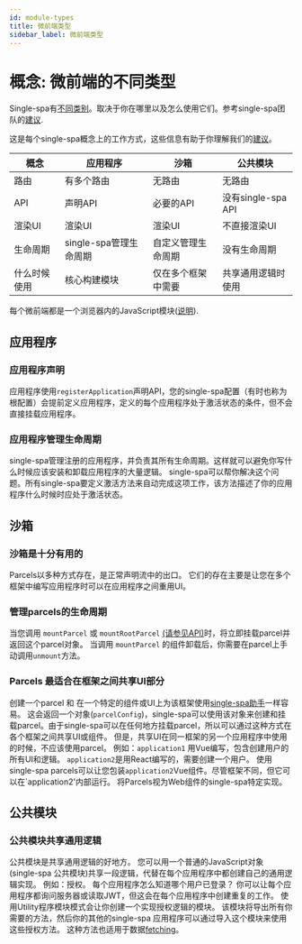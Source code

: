 ```yaml
---
id: module-types
title: 微前端类型
sidebar_label: 微前端类型
---
```


# 概念: 微前端的不同类型

Single-spa有[不同类别](/docs/microfrontends-concept/#types-of-microfrontends)。取决于你在哪里以及怎么使用它们。参考single-spa团队的[建议](/docs/recommended-setup/#applications-versus-parcels-versus-utility-modules).

这是每个single-spa概念上的工作方式，这些信息有助于你理解我们的[建议](/docs/recommended-setup/#applications-versus-parcels-versus-utility-modules)。

| 概念               | 应用程序                       | 沙箱                              | 公共模块                              |
| -------------------- | --------------------------------- | ------------------------------------ | ------------------------------------ |
| 路由              | 有多个路由              | 无路由                         | 无路由                        |
| API                  | 声明API                   | 必要的API                        | 没有single-spa API                   |
| 渲染UI          | 渲染UI                       | 渲染UI                           | 不直接渲染UI          |
| 生命周期           | single-spa管理生命周期     | 自定义管理生命周期            | 没有生命周期                        |
| 什么时候使用          | 核心构建模块              | 仅在多个框架中需要 | 共享通用逻辑时使用         |

每个微前端都是一个浏览器内的JavaScript模块([说明](/docs/recommended-setup#in-browser-versus-build-time-modules)).

## 应用程序

### 应用程序声明

应用程序使用`registerApplication`声明API，您的single-spa配置（有时也称为根配置）会提前定义应用程序，定义的每个应用程序处于激活状态的条件，但不会直接挂载应用程序。

### 应用程序管理生命周期

single-spa管理注册的应用程序，并负责其所有生命周期。这样就可以避免你写什么时候应该安装和卸载应用程序的大量逻辑。 single-spa可以帮你解决这个问题。所有single-spa要定义激活方法来自动完成这项工作，该方法描述了你的应用程序什么时候时应处于激活状态。

## 沙箱

### 沙箱是十分有用的

Parcels以多种方式存在，是正常声明流中的出口。 它们的存在主要是让您在多个框架中编写应用程序时可以在应用程序之间重用UI。

### 管理parcels的生命周期

当您调用 `mountParcel` 或 `mountRootParcel` [(请参见API)](/docs/parcels-api.md)时，将立即挂载parcel并返回这个parcel对象。 当调用 `mountParcel` 的组件卸载后，你需要在parcel上手动调用`unmount`方法。

### Parcels 最适合在框架之间共享UI部分

创建一个parcel 和 在一个特定的组件或UI上为该框架使用[single-spa助手](/docs/ecosystem#help-for-frameworks)一样容易。 这会返回一个对象(`parcelConfig`)，single-spa可以使用该对象来创建和挂载parcel。由于single-spa可以在任何地方挂载parcel，所以可以通过这种方式在各个框架之间共享UI或组件。 但是，共享UI在同一框架的另一个应用程序中使用的时候，不应该使用parcel。
例如：`application1` 用Vue编写，包含创建用户的所有UI和逻辑。 `application2`是用React编写的，需要创建一个用户。 使用single-spa parcels可以让您包装`application2`Vue组件。尽管框架不同，但它可以在`application2'内部运行。
将Parcels视为Web组件的single-spa特定实现。

## 公共模块

### 公共模块共享通用逻辑

公共模块是共享通用逻辑的好地方。 您可以用一个普通的JavaScript对象 (single-spa 公共模块)共享一段逻辑，代替在每个应用程序中都创建自己的通用逻辑实现。
例如：授权。 每个应用程序怎么知道哪个用户已登录？ 你可以让每个应用程序都询问服务器或读取JWT，但这会在每个应用程序中创建重复的工作。
使用Utility程序模块模式会让你创建一个实现授权逻辑的模块。 该模块将导出所有你需要的方法，然后你的其他的single-spa 应用程序可以通过导入这个模块来使用这些授权方法。
这种方法也适用于数据[fetching](/docs/recommended-setup#api-data)。
